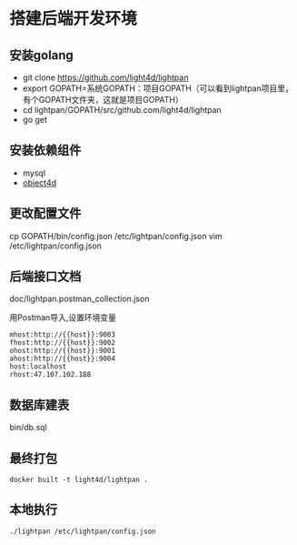 # 搭建后端开发环境

##  安装golang
+ git clone  https://github.com/light4d/lightpan
+ export GOPATH=系统GOPATH：项目GOPATH（可以看到lightpan项目里，有个GOPATH文件夹，这就是项目GOPATH）
+ cd lightpan/GOPATH/src/github.com/light4d/lightpan
+ go get

##  安装依赖组件

+ mysql
+ [object4d](https://github.com/light4d/object4d)

##  更改配置文件
cp GOPATH/bin/config.json /etc/lightpan/config.json
vim /etc/lightpan/config.json
##  后端接口文档

doc/lightpan.postman_collection.json

用Postman导入,设置环境变量
```
mhost:http://{{host}}:9003
fhost:http://{{host}}:9002
ohost:http://{{host}}:9001
ahost:http://{{host}}:9004
host:localhost
rhost:47.107.102.188
```

##   数据库建表
bin/db.sql

##  最终打包

```
docker built -t light4d/lightpan .
```
## 本地执行
```
./lightpan /etc/lightpan/config.json
```